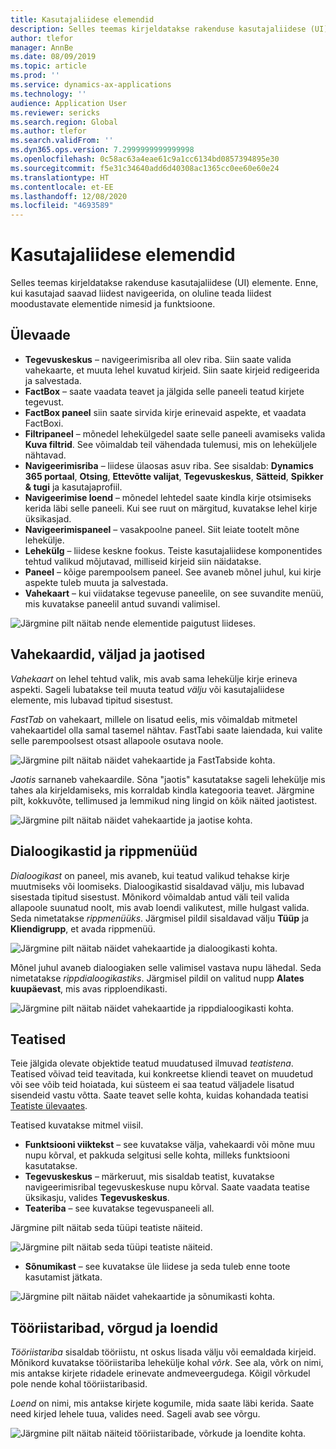 ```yaml
---
title: Kasutajaliidese elemendid
description: Selles teemas kirjeldatakse rakenduse kasutajaliidese (UI) elemente.
author: tlefor
manager: AnnBe
ms.date: 08/09/2019
ms.topic: article
ms.prod: ''
ms.service: dynamics-ax-applications
ms.technology: ''
audience: Application User
ms.reviewer: sericks
ms.search.region: Global
ms.author: tlefor
ms.search.validFrom: ''
ms.dyn365.ops.version: 7.2999999999999998
ms.openlocfilehash: 0c58ac63a4eae61c9a1cc6134bd0857394895e30
ms.sourcegitcommit: f5e31c34640add6d40308ac1365cc0ee60e60e24
ms.translationtype: HT
ms.contentlocale: et-EE
ms.lasthandoff: 12/08/2020
ms.locfileid: "4693589"
---
```

# <a name="user-interface-elements"></a>Kasutajaliidese elemendid

Selles teemas kirjeldatakse rakenduse kasutajaliidese (UI) elemente. Enne, kui kasutajad saavad liidest navigeerida, on oluline teada liidest moodustavate elementide nimesid ja funktsioone.

## <a name="overview"></a>Ülevaade

- **Tegevuskeskus** – navigeerimisriba all olev riba. Siin saate valida vahekaarte, et muuta lehel kuvatud kirjeid. Siin saate kirjeid redigeerida ja salvestada.  
- **FactBox** – saate vaadata teavet ja jälgida selle paneeli teatud kirjete tegevust.  
- **FactBox paneel** siin saate sirvida kirje erinevaid aspekte, et vaadata FactBoxi.  
- **Filtripaneel** – mõnedel lehekülgedel saate selle paneeli avamiseks valida **Kuva filtrid**. See võimaldab teil vähendada tulemusi, mis on leheküljele nähtavad.  
- **Navigeerimisriba** – liidese ülaosas asuv riba. See sisaldab: **Dynamics 365 portaal**, **Otsing**, **Ettevõtte valijat**, **Tegevuskeskus**, **Sätteid**, **Spikker & tugi** ja kasutajaprofiil.  
- **Navigeerimise loend** – mõnedel lehtedel saate kindla kirje otsimiseks kerida läbi selle paneeli. Kui see ruut on märgitud, kuvatakse lehel kirje üksikasjad.  
- **Navigeerimispaneel** – vasakpoolne paneel. Siit leiate tootelt mõne lehekülje.  
- **Lehekülg** – liidese keskne fookus. Teiste kasutajaliidese komponentides tehtud valikud mõjutavad, milliseid kirjeid siin näidatakse.  
- **Paneel** – kõige parempoolsem paneel. See avaneb mõnel juhul, kui kirje aspekte tuleb muuta ja salvestada.  
- **Vahekaart** – kui viidatakse tegevuse paneelile, on see suvandite menüü, mis kuvatakse paneelil antud suvandi valimisel.  

![Järgmine pilt näitab nende elementide paigutust liideses.](media/user-interface-01.png)

## <a name="tabs-fields-and-sections"></a>Vahekaardid, väljad ja jaotised

*Vahekaart* on lehel tehtud valik, mis avab sama lehekülje kirje erineva aspekti. Sageli lubatakse teil muuta teatud *välju* või kasutajaliidese elemente, mis lubavad tipitud sisestust. 

*FastTab* on vahekaart, millele on lisatud eelis, mis võimaldab mitmetel vahekaartidel olla samal tasemel nähtav. FastTabi saate laiendada, kui valite selle parempoolsest otsast allapoole osutava noole.

![Järgmine pilt näitab näidet vahekaartide ja FastTabside kohta.](media/user-interface-02.png)

*Jaotis* sarnaneb vahekaardile. Sõna "jaotis" kasutatakse sageli lehekülje mis tahes ala kirjeldamiseks, mis korraldab kindla kategooria teavet. Järgmine pilt, kokkuvõte, tellimused ja lemmikud ning lingid on kõik näited jaotistest.

![Järgmine pilt näitab näidet vahekaartide ja jaotise kohta.](media/user-interface-03.png)

## <a name="dialog-boxes-and-drop-down-menus"></a>Dialoogikastid ja rippmenüüd

*Dialoogikast* on paneel, mis avaneb, kui teatud valikud tehakse kirje muutmiseks või loomiseks. Dialoogikastid sisaldavad välju, mis lubavad sisestada tipitud sisestust. Mõnikord võimaldab antud väli teil valida allapoole suunatud noolt, mis avab loendi valikutest, mille hulgast valida. Seda nimetatakse *rippmenüüks*. Järgmisel pildil sisaldavad välju **Tüüp** ja **Kliendigrupp**, et avada rippmenüü.

![Järgmine pilt näitab näidet vahekaartide ja dialoogikasti kohta.](media/user-interface-04.png)

Mõnel juhul avaneb dialoogiaken selle valimisel vastava nupu lähedal. Seda nimetatakse *rippdialoogikastiks*. Järgmisel pildil on valitud nupp **Alates kuupäevast**, mis avas ripploendikasti.

![Järgmine pilt näitab näidet vahekaartide ja rippdialoogikasti kohta.](media/user-interface-05.png)

## <a name="notifications"></a>Teatised

Teie jälgida olevate objektide teatud muudatused ilmuvad *teatistena*. Teatised võivad teid teavitada, kui konkreetse kliendi teavet on muudetud või see võib teid hoiatada, kui süsteem ei saa teatud väljadele lisatud sisendeid vastu võtta. Saate teavet selle kohta, kuidas kohandada teatisi [Teatiste ülevaates](../get-started/alerts-overview.md).

Teatised kuvatakse mitmel viisil.
- **Funktsiooni viiktekst** – see kuvatakse välja, vahekaardi või mõne muu nupu kõrval, et pakkuda selgitusi selle kohta, milleks funktsiooni kasutatakse. 
- **Tegevuskeskus** – märkeruut, mis sisaldab teatist, kuvatakse navigeerimisribal tegevuskeskuse nupu kõrval. Saate vaadata teatise üksikasju, valides **Tegevuskeskus**.  
- **Teateriba** – see kuvatakse tegevuspaneeli all.  

Järgmine pilt näitab seda tüüpi teatiste näiteid.

![Järgmine pilt näitab seda tüüpi teatiste näiteid.](media/user-interface-06.png)

- **Sõnumikast** – see kuvatakse üle liidese ja seda tuleb enne toote kasutamist jätkata.  

![Järgmine pilt näitab näidet vahekaartide ja sõnumikasti kohta.](media/user-interface-07.png)

## <a name="toolbars-grids-and-lists"></a>Tööriistaribad, võrgud ja loendid

*Tööriistariba* sisaldab tööriistu, nt oskus lisada välju või eemaldada kirjeid. Mõnikord kuvatakse tööriistariba lehekülje kohal *võrk*. See ala, võrk on nimi, mis antakse kirjete ridadele erinevate andmeveergudega. Kõigil võrkudel pole nende kohal tööriistaribasid.

*Loend* on nimi, mis antakse kirjete kogumile, mida saate läbi kerida. Saate need kirjed lehele tuua, valides need. Sageli avab see võrgu.

![Järgmine pilt näitab näiteid tööriistaribade, võrkude ja loendite kohta.](media/user-interface-08.png)
